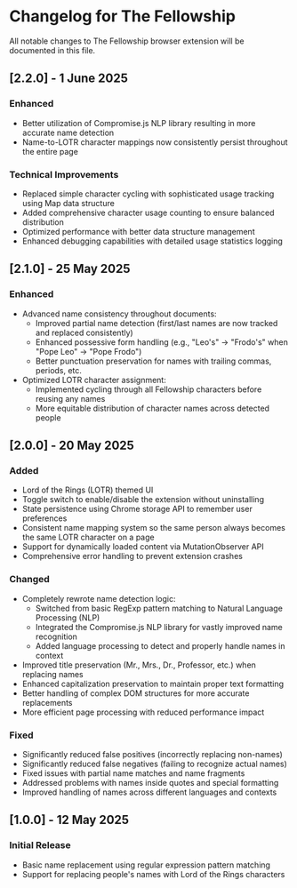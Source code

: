 # Changelog for The Fellowship

All notable changes to The Fellowship browser extension will be documented in this file.

## [2.2.0] - 1 June 2025

### Enhanced
- Better utilization of Compromise.js NLP library resulting in more accurate name detection
- Name-to-LOTR character mappings now consistently persist throughout the entire page

### Technical Improvements
- Replaced simple character cycling with sophisticated usage tracking using Map data structure
- Added comprehensive character usage counting to ensure balanced distribution
- Optimized performance with better data structure management
- Enhanced debugging capabilities with detailed usage statistics logging

## [2.1.0] - 25 May 2025

### Enhanced
- Advanced name consistency throughout documents:
  - Improved partial name detection (first/last names are now tracked and replaced consistently)
  - Enhanced possessive form handling (e.g., "Leo's" → "Frodo's" when "Pope Leo" → "Pope Frodo")
  - Better punctuation preservation for names with trailing commas, periods, etc.
- Optimized LOTR character assignment:
  - Implemented cycling through all Fellowship characters before reusing any names
  - More equitable distribution of character names across detected people

## [2.0.0] - 20 May 2025

### Added
- Lord of the Rings (LOTR) themed UI
- Toggle switch to enable/disable the extension without uninstalling
- State persistence using Chrome storage API to remember user preferences
- Consistent name mapping system so the same person always becomes the same LOTR character on a page
- Support for dynamically loaded content via MutationObserver API
- Comprehensive error handling to prevent extension crashes

### Changed
- Completely rewrote name detection logic:
  - Switched from basic RegExp pattern matching to Natural Language Processing (NLP)
  - Integrated the Compromise.js NLP library for vastly improved name recognition
  - Added language processing to detect and properly handle names in context
- Improved title preservation (Mr., Mrs., Dr., Professor, etc.) when replacing names
- Enhanced capitalization preservation to maintain proper text formatting
- Better handling of complex DOM structures for more accurate replacements
- More efficient page processing with reduced performance impact

### Fixed
- Significantly reduced false positives (incorrectly replacing non-names)
- Significantly reduced false negatives (failing to recognize actual names)
- Fixed issues with partial name matches and name fragments
- Addressed problems with names inside quotes and special formatting
- Improved handling of names across different languages and contexts

## [1.0.0] - 12 May 2025

### Initial Release
- Basic name replacement using regular expression pattern matching
- Support for replacing people's names with Lord of the Rings characters